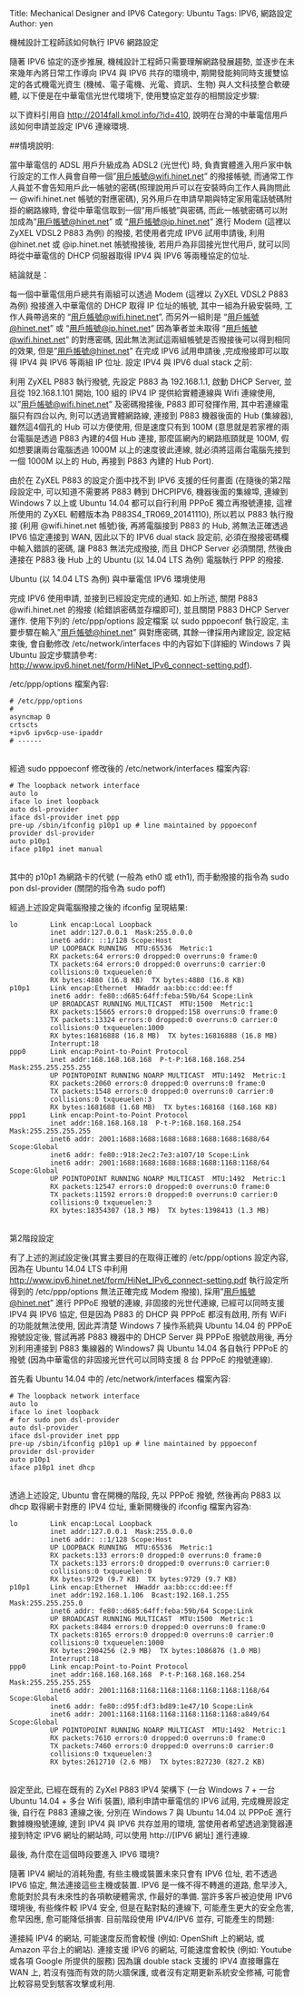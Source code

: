Title: Mechanical Designer and IPV6
Category: Ubuntu
Tags: IPV6, 網路設定
Author: yen

機械設計工程師該如何執行 IPV6 網路設定

隨著 IPV6 協定的逐步推展, 機械設計工程師只需要理解網路發展趨勢, 並逐步在未來幾年內將日常工作導向 IPV4 與 IPV6 共存的環境中, 期開發能夠同時支援雙協定的各式機電光資生 (機械、電子電機、光電、資訊、生物) 與人文科技整合軟硬體, 以下便是在中華電信光世代環境下, 使用雙協定並存的相關設定步驟:

以下資料引用自 <http://2014fall.kmol.info/?id=410>, 說明在台灣的中華電信用戶該如何申請並設定 IPV6 連線環境.

##情境說明:

當中華電信的 ADSL 用戶升級成為 ADSL2 (光世代) 時, 負責實體進入用戶家中執行設定的工作人員會自帶一個”用戶帳號@wifi.hinet.net” 的撥接帳號, 而通常工作人員並不會告知用戶此一帳號的密碼(照理說用戶可以在安裝時向工作人員詢問此一 @wifi.hinet.net 帳號的對應密碼), 另外用戶在申請早期與特定家用電話號碼附掛的網路線時, 會從中華電信取到一個”用戶帳號”與密碼, 而此一帳號密碼可以附加成為”用戶帳號@hinet.net” 或 “用戶帳號@ip.hinet.net” 進行 Modem (這裡以 ZyXEL VDSL2 P883 為例) 的撥接, 若使用者完成 IPV6 試用申請後, 利用 @hinet.net 或 @ip.hinet.net 帳號撥接後, 若用戶為非固接光世代用戶, 就可以同時從中華電信的 DHCP 伺服器取得 IPV4 與 IPV6 等兩種協定的位址.

<!-- PELICAN_END_SUMMARY -->

結論就是：

每一個中華電信用戶總共有兩組可以透過 Modem (這裡以 ZyXEL VDSL2 P883 為例) 撥接進入中華電信的 DHCP 取得 IP 位址的帳號, 其中一組為升級安裝時, 工作人員帶過來的 “用戶帳號@wifi.hinet.net”, 而另外一組則是 “用戶帳號@hinet.net” 或 “用戶帳號@ip.hinet.net”
因為筆者並未取得 “用戶帳號@wifi.hinet.net” 的對應密碼, 因此無法測試這兩組帳號是否撥接後可以得到相同的效果, 但是”用戶帳號@hinet.net” 在完成 IPV6 試用申請後 ,完成撥接即可以取得 IPV4 與 IPV6 等兩組 IP 位址.
設定 IPV4 與 IPV6 dual stack 之前:

利用 ZyXEL P883 執行撥號, 先設定 P883 為 192.168.1.1, 啟動 DHCP Server, 並且從 192.168.1.101 開始, 100 組的 IPV4 IP 提供給實體連線與 Wifi 連線使用, 以”用戶帳號@wifi.hinet.net” 及密碼撥接後, P883 即可發揮作用, 其中若連線電腦只有四台以內, 則可以透過實體網路線, 連接到 P883 機器後面的 Hub (集線器), 雖然這4個孔的 Hub 可以方便使用, 但是速度只有到 100M (意思就是若家裡的兩台電腦是透過 P883 內建的4個 Hub 連接, 那麼區網內的網路瓶頸就是 100M, 假如想要讓兩台電腦透過 1000M 以上的速度彼此連線, 就必須將這兩台電腦先接到一個 1000M 以上的 Hub, 再接到 P883 內建的 Hub Port).

由於在 ZyXEL P883 的設定介面中找不到 IPV6 支援的任何畫面 (在隨後的第2階段設定中, 可以知道不需要將 P883 轉到 DHCPIPV6, 機器後面的集線埠, 連線到 Windows 7 以上或 Ubuntu 14.04 都可以自行利用 PPPoE 獨立再撥號連接, 這裡所使用的 ZyXEL 軔體版本為 P883S4_TR069_20141110), 所以若以 P883 執行撥接 (利用 @wifi.hinet.net 帳號)後, 再將電腦接到 P883 的 Hub, 將無法正確透過 IPV6 協定連接到 WAN, 因此以下的 IPV6 dual stack 設定前, 必須在撥接密碼欄中輸入錯誤的密碼, 讓 P883 無法完成撥接, 而且 DHCP Server 必須關閉, 然後由連接在 P883 後 Hub 上的 Ubuntu (以 14.04 LTS 為例) 電腦執行 PPP 的撥接.

Ubuntu (以 14.04 LTS 為例) 與中華電信 IPV6 環境使用

完成 IPV6 使用申請, 並接到已經設定完成的通知.
如上所述, 關閉 P883 @wifi.hinet.net 的撥接 (給錯誤密碼並存檔即可), 並且關閉 P883 DHCP Server 運作.
使用下列的 /etc/ppp/options 設定檔案
以 sudo pppoeconf 執行設定, 主要步驟在輸入”用戶帳號@hinet.net” 與對應密碼, 其餘一律採用內建設定, 設定結束後, 會自動修改 /etc/network/interfaces 中的內容如下(詳細的 Windows 7 與 Ubuntu 設定步驟請參考: <http://www.ipv6.hinet.net/form/HiNet_IPv6_connect-setting.pdf>).

/etc/ppp/options 檔案內容:

~~~script
# /etc/ppp/options
#
asyncmap 0
crtscts
+ipv6 ipv6cp-use-ipaddr
# ------
~~~
<br />
經過 sudo pppoeconf 修改後的 /etc/network/interfaces 檔案內容:

~~~script
# The loopback network interface
auto lo
iface lo inet loopback
auto dsl-provider
iface dsl-provider inet ppp
pre-up /sbin/ifconfig p10p1 up # line maintained by pppoeconf
provider dsl-provider
auto p10p1
iface p10p1 inet manual
~~~
<br />
其中的 p10p1 為網路卡的代號 (一般為 eth0 或 eth1), 而手動撥接的指令為 sudo pon dsl-provider (關閉的指令為 sudo poff)

經過上述設定與電腦撥接之後的 ifconfig 呈現結果:

~~~script
lo        Link encap:Local Loopback 
          inet addr:127.0.0.1  Mask:255.0.0.0
          inet6 addr: ::1/128 Scope:Host
          UP LOOPBACK RUNNING  MTU:65536  Metric:1
          RX packets:64 errors:0 dropped:0 overruns:0 frame:0
          TX packets:64 errors:0 dropped:0 overruns:0 carrier:0
          collisions:0 txqueuelen:0
          RX bytes:4880 (16.8 KB)  TX bytes:4880 (16.8 KB)
p10p1     Link encap:Ethernet  HWaddr aa:bb:cc:dd:ee:ff 
          inet6 addr: fe80::d685:64ff:feba:59b/64 Scope:Link
          UP BROADCAST RUNNING MULTICAST  MTU:1500  Metric:1
          RX packets:15665 errors:0 dropped:158 overruns:0 frame:0
          TX packets:13324 errors:0 dropped:0 overruns:0 carrier:0
          collisions:0 txqueuelen:1000
          RX bytes:16816888 (16.8 MB)  TX bytes:16816888 (16.8 MB)
          Interrupt:18
ppp0      Link encap:Point-to-Point Protocol 
          inet addr:168.168.168.168  P-t-P:168.168.168.254  Mask:255.255.255.255
          UP POINTOPOINT RUNNING NOARP MULTICAST  MTU:1492  Metric:1
          RX packets:2060 errors:0 dropped:0 overruns:0 frame:0
          TX packets:1548 errors:0 dropped:0 overruns:0 carrier:0
          collisions:0 txqueuelen:3
          RX bytes:1681688 (1.68 MB)  TX bytes:168168 (168.168 KB)
ppp1      Link encap:Point-to-Point Protocol 
          inet addr:168.168.168.18  P-t-P:168.168.168.254  Mask:255.255.255.255
          inet6 addr: 2001:1688:1688:1688:1688:1688:1688:1688/64 Scope:Global
          inet6 addr: fe80::918:2ec2:7e3:a107/10 Scope:Link
          inet6 addr: 2001:1688:1688:1688:1688:1688:1168:1168/64 Scope:Global
          UP POINTOPOINT RUNNING NOARP MULTICAST  MTU:1492  Metric:1
          RX packets:12547 errors:0 dropped:0 overruns:0 frame:0
          TX packets:11592 errors:0 dropped:0 overruns:0 carrier:0
          collisions:0 txqueuelen:3
          RX bytes:18354307 (18.3 MB)  TX bytes:1398413 (1.3 MB)
~~~
<br />
第2階段設定

有了上述的測試設定後(其實主要目的在取得正確的 /etc/ppp/options 設定內容, 因為在 Ubuntu 14.04 LTS 中利用<http://www.ipv6.hinet.net/form/HiNet_IPv6_connect-setting.pdf> 執行設定所得到的 /etc/ppp/options 無法正確完成 Modem 撥接), 採用”用戶帳號@hinet.net” 進行 PPPoE 撥號的連線, 非固接的光世代連線, 已經可以同時支援 IPV4 與 IPV6 協定, 但是因為 P883 的 DHCP 與 PPPoE 都沒有啟用, 所有 WiFi 的功能就無法使用, 因此弄清楚 Windows 7 操作系統與 Ubuntu 14.04 的 PPPoE 撥號設定後, 嘗試再將 P883 機器中的 DHCP Server 與 PPPoE 撥號啟用後, 再分別利用連接到 P883 集線器的 Windows7 與 Ubuntu 14.04 各自執行 PPPoE 的撥號 (因為中華電信的非固接光世代可以同時支援 8 台 PPPoE 的撥號連線).

首先看 Ubuntu 14.04 中的 /etc/network/interfaces 檔案內容:

~~~script
# The loopback network interface
auto lo
iface lo inet loopback
# for sudo pon dsl-provider
auto dsl-provider
iface dsl-provider inet ppp
pre-up /sbin/ifconfig p10p1 up # line maintained by pppoeconf
provider dsl-provider
auto p10p1
iface p10p1 inet dhcp
~~~
<br />
透過上述設定, Ubuntu 會在開機的階段, 先以 PPPoE 撥號, 然後再向 P883 以 dhcp 取得網卡對應的 IPV4 位址, 重新開機後的 ifconfig 檔案內容為:

~~~script
lo        Link encap:Local Loopback 
          inet addr:127.0.0.1  Mask:255.0.0.0
          inet6 addr: ::1/128 Scope:Host
          UP LOOPBACK RUNNING  MTU:65536  Metric:1
          RX packets:133 errors:0 dropped:0 overruns:0 frame:0
          TX packets:133 errors:0 dropped:0 overruns:0 carrier:0
          collisions:0 txqueuelen:0
          RX bytes:9729 (9.7 KB)  TX bytes:9729 (9.7 KB)
p10p1     Link encap:Ethernet  HWaddr aa:bb:cc:dd:ee:ff 
          inet addr:192.168.1.106  Bcast:192.168.1.255  Mask:255.255.255.0
          inet6 addr: fe80::d685:64ff:feba:59b/64 Scope:Link
          UP BROADCAST RUNNING MULTICAST  MTU:1500  Metric:1
          RX packets:8484 errors:0 dropped:0 overruns:0 frame:0
          TX packets:8165 errors:0 dropped:0 overruns:0 carrier:0
          collisions:0 txqueuelen:1000
          RX bytes:2904256 (2.9 MB)  TX bytes:1086876 (1.0 MB)
          Interrupt:18
ppp0      Link encap:Point-to-Point Protocol 
          inet addr:168.168.168.168  P-t-P:168.168.168.254  Mask:255.255.255.255
          inet6 addr: 2001:1168:1168:1168:1168:1168:1168:1168/64 Scope:Global
          inet6 addr: fe80::d95f:df3:bd89:1e47/10 Scope:Link
          inet6 addr: 2001:1168:1168:1168:1168:1168:1168:a849/64 Scope:Global
          UP POINTOPOINT RUNNING NOARP MULTICAST  MTU:1492  Metric:1
          RX packets:7610 errors:0 dropped:0 overruns:0 frame:0
          TX packets:7460 errors:0 dropped:0 overruns:0 carrier:0
          collisions:0 txqueuelen:3
          RX bytes:2612710 (2.6 MB)  TX bytes:827230 (827.2 KB)
~~~
<br />
設定至此, 已經在既有的 ZyXel P883 IPV4 架構下 (一台 Windows 7 + 一台 Ubuntu 14.04 + 多台 Wifi 裝置), 順利申請中華電信的 IPV6 試用, 完成機房設定後, 自行在 P883 連線之後, 分別在 Windows 7 與 Ubuntu 14.04 以 PPPoE 進行數據機撥號連線, 達到 IPV4 與 IPV6 共存並用的環境, 當使用者希望透過瀏覽器連接到特定 IPV6 網址的網站時, 可以使用 http://[IPV6 網址] 進行連線.

最後, 為什麼在這個時段要進入 IPV6 環境?

隨著 IPV4 網址的消耗殆盡, 有些主機或裝置未來只會有 IPV6 位址, 若不透過 IPV6 協定, 無法連接這些主機或裝置.
IPV6 是一條不得不轉進的道路, 愈早涉入, 愈能對於具有未來性的各項軟硬體需求, 作最好的準備.
當許多客戶被迫使用 IPV6 環境後, 有些條件較 IPV4 安全, 但是在點對點的連線下, 可能產生更大的安全危害, 愈早因應, 愈可能降低損害.
目前階段使用 IPV4/IPV6 並存, 可能產生的問題:

連接純 IPV4 的網站, 可能速度反而會較慢 (例如: OpenShift 上的網站, 或 Amazon 平台上的網站).
連接支援 IPV6 的網站, 可能速度會較快 (例如: Youtube 或各項 Google 所提供的服務)
因為讓 double stack 支援的 IPV4 直接曝露在 WAN 上, 若沒有強而有效的防火牆保護, 或者沒有定期更新系統安全修補, 可能會比較容易受到駭客攻擊或利用.